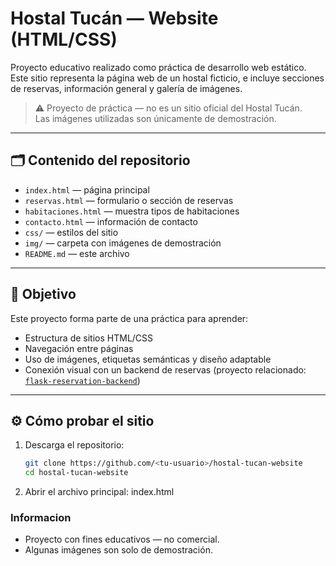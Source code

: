 # Hostal Tucán — Website (HTML/CSS)

Proyecto educativo realizado como práctica de desarrollo web estático.  
Este sitio representa la página web de un hostal ficticio, e incluye secciones de reservas, información general y galería de imágenes.  

> ⚠️ Proyecto de práctica — no es un sitio oficial del Hostal Tucán.  
> Las imágenes utilizadas son únicamente de demostración.

----------------------------------------------------------------------------------------------------------------------------------

## 🗂️ Contenido del repositorio

- `index.html` — página principal
- `reservas.html` — formulario o sección de reservas
- `habitaciones.html` — muestra tipos de habitaciones
- `contacto.html` — información de contacto
- `css/` — estilos del sitio
- `img/` — carpeta con imágenes de demostración
- `README.md` — este archivo

----------------------------------------------------------------------------------------------------------------------------------

## 🚀 Objetivo

Este proyecto forma parte de una práctica para aprender:
- Estructura de sitios HTML/CSS
- Navegación entre páginas
- Uso de imágenes, etiquetas semánticas y diseño adaptable
- Conexión visual con un backend de reservas (proyecto relacionado: [`flask-reservation-backend`](https://github.com/Brannd-Asahi/flask-reservation-backend))

----------------------------------------------------------------------------------------------------------------------------------

## ⚙️ Cómo probar el sitio

1. Descarga el repositorio:
   ```bash
   git clone https://github.com/<tu-usuario>/hostal-tucan-website
   cd hostal-tucan-website

2. Abrir el archivo principal:
   index.html


### Informacion

- Proyecto con fines educativos — no comercial.
- Algunas imágenes son solo de demostración.

